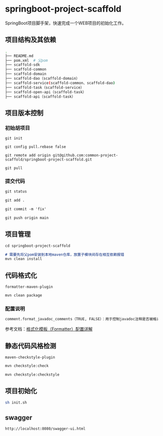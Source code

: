 # springboot-project-scaffold

SpringBoot项目脚手架，快速完成一个WEB项目的初始化工作。

## 项目结构及其依赖

```bash
.
├── README.md
├── pom.xml  # 父pom
├── scaffold-sdk
├── scaffold-common
├── scaffold-domain
├── scaffold-dao（scaffold-domain）
├── scaffold-service(scaffold-common、scaffold-dao)
├── scaffold-task（scaffold-service）
├── scaffold-open-api（scaffold-task）
├── scaffold-api（scaffold-task）

```

## 项目版本控制

### 初始胡项目

```
git init 

git config pull.rebase false

git remote add origin git@github.com:common-project-scaffold/springboot-project-scaffold.git

git pull
```

### 提交代码
```markdown
git status 

git add .

git commit -m 'fix'

git push origin main
```


## 项目管理


```markdown
cd springboot-project-scaffold

# 需要先将父pom安装到本地maven仓库，放置子模块间存在相互依赖报错
mvn clean install
```

## 代码格式化

`formatter-maven-plugin`

```bash
mvn clean package
```

### 配置说明
```bash
comment.format_javadoc_comments（TRUE, FALSE）：用于控制javadoc注释是否被格式化，默认为TRUE；
```
参考文档：[格式化模板（Formatter）配置详解](https://blog.csdn.net/u010904188/article/details/81204738)


## 静态代码风格检测

`maven-checkstyle-plugin`


```bash
mvn checkstyle:check

mvn checkstyle:checkstyle
```


## 项目初始化


```bash
sh init.sh
```


## swagger

```http request
http://localhost:8080/swagger-ui.html
```